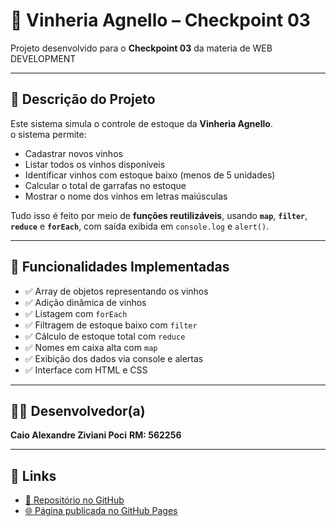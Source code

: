 # 🍷 Vinheria Agnello – Checkpoint 03

Projeto desenvolvido para o **Checkpoint 03** da materia de WEB DEVELOPMENT

---

## 📌 Descrição do Projeto

Este sistema simula o controle de estoque da **Vinheria Agnello**.  
o sistema permite:

- Cadastrar novos vinhos
- Listar todos os vinhos disponíveis
- Identificar vinhos com estoque baixo (menos de 5 unidades)
- Calcular o total de garrafas no estoque
- Mostrar o nome dos vinhos em letras maiúsculas

Tudo isso é feito por meio de **funções reutilizáveis**, usando **`map`**, **`filter`**, **`reduce`** e **`forEach`**, com saída exibida em `console.log` e `alert()`.

---

## 🧪 Funcionalidades Implementadas

- ✅ Array de objetos representando os vinhos
- ✅ Adição dinâmica de vinhos
- ✅ Listagem com `forEach`
- ✅ Filtragem de estoque baixo com `filter`
- ✅ Cálculo de estoque total com `reduce`
- ✅ Nomes em caixa alta com `map`
- ✅ Exibição dos dados via console e alertas
- ✅ Interface com HTML e CSS

---

## 👩‍💻 Desenvolvedor(a)

**Caio Alexandre Ziviani Poci**
**RM: 562256** 

---

## 🔗 Links

- [🔗 Repositório no GitHub](https://github.com/caioalezp/vinheria-agnello-checkpoint03.git)
- [🌐 Página publicada no GitHub Pages](https://caioalezp.github.io/vinheria-agnello-checkpoint03/)



